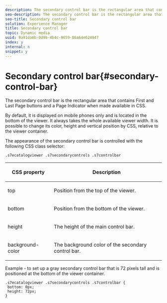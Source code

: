 ```yaml
---
description: The secondary control bar is the rectangular area that contains First and Last Page buttons and a Page Indicator when made available in CSS.
seo-description: The secondary control bar is the rectangular area that contains First and Last Page buttons and a Page Indicator when made available in CSS.
seo-title: Secondary control bar
solution: Experience Manager
title: Secondary control bar
topic: Dynamic media
uuid: 9a91da6b-0d9b-4b4c-9659-86a64e624947
index: y
internal: n
snippet: y
---
```


# Secondary control bar{#secondary-control-bar}

The secondary control bar is the rectangular area that contains First and Last Page buttons and a Page Indicator when made available in CSS.

 By default, it is displayed on mobile phones only and is located in the bottom of the viewer. It always takes the whole available viewer width. It is possible to change its color, height and vertical position by CSS, relative to the viewer container.

The appearance of the secondary control bar is controlled with the following CSS class selector:

`.s7ecatalogviewer .s7secondarycontrols .s7controlbar`

<table id="table_2C8D322F57114A72B43053CB4539C65C"> 
 <thead> 
  <tr> 
   <th colname="col1" class="entry"> <p> CSS property </p> </th> 
   <th colname="col2" class="entry"> <p>Description </p> </th> 
  </tr> 
 </thead>
 <tbody> 
  <tr> 
   <td colname="col1"> <p> <span class="codeph"> top </span> </p> </td> 
   <td colname="col2"> <p>Position from the top of the viewer. </p> </td> 
  </tr> 
  <tr> 
   <td colname="col1"> <p> <span class="codeph"> bottom </span> </p> </td> 
   <td colname="col2"> <p>Position from the bottom of the viewer. </p> </td> 
  </tr> 
  <tr> 
   <td colname="col1"> <p> <span class="codeph"> height </span> </p> </td> 
   <td colname="col2"> <p>The height of the main control bar. </p> </td> 
  </tr> 
  <tr> 
   <td colname="col1"> <p> <span class="codeph"> background-color </span> </p> </td> 
   <td colname="col2"> <p>The background color of the secondary control bar. </p> </td> 
  </tr> 
 </tbody> 
</table>

Example - to set up a gray secondary control bar that is 72 pixels tall and is positioned at the bottom of the viewer container.

```
.s7ecatalogviewer .s7secondarycontrols .s7controlbar {  
 bottom: 0px; 
 height: 72px; 
}
```

